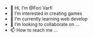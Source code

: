 - 👋 Hi, I’m @Fori Varfi
- 👀 I’m interested in creating games
- 🌱 I’m currently learning web develop
- 💞️ I’m looking to collaborate on ...
- 📫 How to reach me ...

<!---
Foriweb/Foriweb is a ✨ special ✨ repository because its `README.md` (this file) appears on your GitHub profile.
You can click the Preview link to take a look at your changes.
--->
